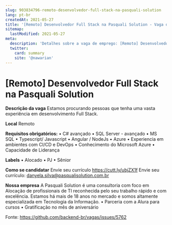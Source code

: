 ```yaml
---
slug: 903834796-remoto-desenvolvedor-full-stack-na-pasquali-solution
lang: pt-br
createdAt: 2021-05-27
title: '[Remoto] Desenvolvedor Full Stack na Pasquali Solution - Vaga de Emprego'
sitemap:
  lastModified: 2021-05-27
meta:
  description: 'Detalhes sobre a vaga de emprego: [Remoto] Desenvolvedor Full Stack na Pasquali Solution'
  twitter:
    card: summary
    site: '@nawarian'
---
```


# [Remoto] Desenvolvedor Full Stack na Pasquali Solution

**Descrição da vaga**
Estamos procurando pessoas que tenha uma vasta experiência em desenvolvimento Full Stack.

**Local**
Remoto

**Requisitos obrigatórios:**
•	C# avançado 
•	SQL Server - avançado 
•	MS SQL
•	Typescript/ Javascript 
•	Angular / NodeJs 
•	Azure
•	Experiencia em ambientes com CI/CD e DevOps
•	Conhecimento do Microsoft Azure
•	Capacidade de Liderança

**Labels**
•	Alocado
•	PJ
•	Sênior

**Como se candidatar**
Envie seu currículo https://cutt.ly/ubjZX1f
Envie seu currículo: danyela.silva@pasqualisolution.com.br

**Nossa empresa**
A Pasquali Solution é uma consultoria com foco em Alocação de profissionais de TI reconhecida pelo seu trabalho rápido e com excelência.
Estamos há mais de 18 anos no mercado e somos altamente especializada em Tecnologia da Informação.
•	Parceria com a Alura para cursos
•	Gratificação no mês de aniversário



Fonte: https://github.com/backend-br/vagas/issues/5762